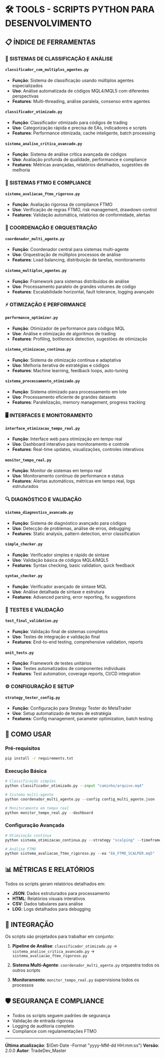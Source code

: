 # 🛠️ TOOLS - SCRIPTS PYTHON PARA DESENVOLVIMENTO

## 📋 ÍNDICE DE FERRAMENTAS

### 🤖 SISTEMAS DE CLASSIFICAÇÃO E ANÁLISE

#### `classificador_com_multiplos_agentes.py`
- **Função**: Sistema de classificação usando múltiplos agentes especializados
- **Uso**: Análise automatizada de códigos MQL4/MQL5 com diferentes perspectivas
- **Features**: Multi-threading, análise paralela, consenso entre agentes

#### `classificador_otimizado.py`
- **Função**: Classificador otimizado para códigos de trading
- **Uso**: Categorização rápida e precisa de EAs, indicadores e scripts
- **Features**: Performance otimizada, cache inteligente, batch processing

#### `sistema_analise_critica_avancado.py`
- **Função**: Sistema de análise crítica avançada de códigos
- **Uso**: Avaliação profunda de qualidade, performance e compliance
- **Features**: Métricas avançadas, relatórios detalhados, sugestões de melhoria

### 🎯 SISTEMAS FTMO E COMPLIANCE

#### `sistema_avaliacao_ftmo_rigoroso.py`
- **Função**: Avaliação rigorosa de compliance FTMO
- **Uso**: Verificação de regras FTMO, risk management, drawdown control
- **Features**: Validação automática, relatórios de conformidade, alertas

### 🔄 COORDENAÇÃO E ORQUESTRAÇÃO

#### `coordenador_multi_agente.py`
- **Função**: Coordenador central para sistemas multi-agente
- **Uso**: Orquestração de múltiplos processos de análise
- **Features**: Load balancing, distribuição de tarefas, monitoramento

#### `sistema_multiplos_agentes.py`
- **Função**: Framework para sistemas distribuídos de análise
- **Uso**: Processamento paralelo de grandes volumes de código
- **Features**: Escalabilidade horizontal, fault tolerance, logging avançado

### ⚡ OTIMIZAÇÃO E PERFORMANCE

#### `performance_optimizer.py`
- **Função**: Otimizador de performance para códigos MQL
- **Uso**: Análise e otimização de algoritmos de trading
- **Features**: Profiling, bottleneck detection, sugestões de otimização

#### `sistema_otimizacao_continua.py`
- **Função**: Sistema de otimização contínua e adaptativa
- **Uso**: Melhoria iterativa de estratégias e códigos
- **Features**: Machine learning, feedback loops, auto-tuning

#### `sistema_processamento_otimizado.py`
- **Função**: Sistema otimizado para processamento em lote
- **Uso**: Processamento eficiente de grandes datasets
- **Features**: Paralelização, memory management, progress tracking

### 🖥️ INTERFACES E MONITORAMENTO

#### `interface_otimizacao_tempo_real.py`
- **Função**: Interface web para otimização em tempo real
- **Uso**: Dashboard interativo para monitoramento e controle
- **Features**: Real-time updates, visualizações, controles interativos

#### `monitor_tempo_real.py`
- **Função**: Monitor de sistemas em tempo real
- **Uso**: Monitoramento contínuo de performance e status
- **Features**: Alertas automáticos, métricas em tempo real, logs estruturados

### 🔍 DIAGNÓSTICO E VALIDAÇÃO

#### `sistema_diagnostico_avancado.py`
- **Função**: Sistema de diagnóstico avançado para códigos
- **Uso**: Detecção de problemas, análise de erros, debugging
- **Features**: Static analysis, pattern detection, error classification

#### `simple_checker.py`
- **Função**: Verificador simples e rápido de sintaxe
- **Uso**: Validação básica de códigos MQL4/MQL5
- **Features**: Syntax checking, basic validation, quick feedback

#### `syntax_checker.py`
- **Função**: Verificador avançado de sintaxe MQL
- **Uso**: Análise detalhada de sintaxe e estrutura
- **Features**: Advanced parsing, error reporting, fix suggestions

### 🧪 TESTES E VALIDAÇÃO

#### `test_final_validation.py`
- **Função**: Validação final de sistemas completos
- **Uso**: Testes de integração e validação final
- **Features**: End-to-end testing, comprehensive validation, reports

#### `unit_tests.py`
- **Função**: Framework de testes unitários
- **Uso**: Testes automatizados de componentes individuais
- **Features**: Test automation, coverage reports, CI/CD integration

### ⚙️ CONFIGURAÇÃO E SETUP

#### `strategy_tester_config.py`
- **Função**: Configuração para Strategy Tester do MetaTrader
- **Uso**: Setup automatizado de testes de estratégia
- **Features**: Config management, parameter optimization, batch testing

## 🚀 COMO USAR

### Pré-requisitos
```bash
pip install -r requirements.txt
```

### Execução Básica
```python
# Classificação simples
python classificador_otimizado.py --input "caminho/arquivo.mq4"

# Sistema multi-agente
python coordenador_multi_agente.py --config config_multi_agente.json

# Monitoramento em tempo real
python monitor_tempo_real.py --dashboard
```

### Configuração Avançada
```python
# Otimização contínua
python sistema_otimizacao_continua.py --strategy "scalping" --timeframe "M5"

# Análise FTMO
python sistema_avaliacao_ftmo_rigoroso.py --ea "EA_FTMO_SCALPER.mq5"
```

## 📊 MÉTRICAS E RELATÓRIOS

Todos os scripts geram relatórios detalhados em:
- **JSON**: Dados estruturados para processamento
- **HTML**: Relatórios visuais interativos
- **CSV**: Dados tabulares para análise
- **LOG**: Logs detalhados para debugging

## 🔧 INTEGRAÇÃO

Os scripts são projetados para trabalhar em conjunto:

1. **Pipeline de Análise**: `classificador_otimizado.py` → `sistema_analise_critica_avancado.py` → `sistema_avaliacao_ftmo_rigoroso.py`

2. **Sistema Multi-Agente**: `coordenador_multi_agente.py` orquestra todos os outros scripts

3. **Monitoramento**: `monitor_tempo_real.py` supervisiona todos os processos

## 🛡️ SEGURANÇA E COMPLIANCE

- Todos os scripts seguem padrões de segurança
- Validação de entrada rigorosa
- Logging de auditoria completo
- Compliance com regulamentações FTMO

---

**Última atualização**: $(Get-Date -Format "yyyy-MM-dd HH:mm:ss")
**Versão**: 2.0.0
**Autor**: TradeDev_Master